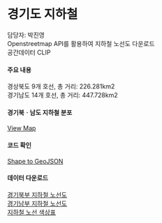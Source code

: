 # 경기도 지하철

담당자: 박진영<br>
Openstreetmap API를 활용하여 지하철 노선도 다운로드<br>
공간데이터 CLIP<br>

#### 주요 내용

경상북도 9개 호선, 총 거리: 226.281km2 <br>
경기남도 14개 호선, 총 거리: 447.728km2 

#### 경기북ㆍ남도 지하철 분포
[View Map](https://jinuew.github.io/sicm2002-6/assets/subwaymap.html) 

#### 코드 확인
[Shape to GeoJSON](https://github.com/jinuew/sicm2002-6/blob/main/assets/Code/Shape_to_GeoJSON.ipynb)


#### 데이터 다운로드
[경기북부 지하철 노선도](https://github.com/jinuew/sicm2002-6/raw/main/assets/Data/north_subway.geojson)<br>
[경기남부 지하철 노선도](https://github.com/jinuew/sicm2002-6/raw/main/assets/Data/south_subway.geojson)<br>
[지하철 노선 색상표](https://github.com/jinuew/sicm2002-6/raw/main/assets/Data/subway_color.csv)

